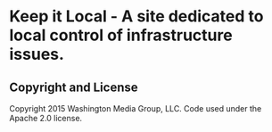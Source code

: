 # Keep it Local - A site dedicated to local control of infrastructure issues.

## Copyright and License

Copyright 2015 Washington Media Group, LLC. Code used under the Apache 2.0 license.